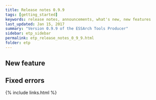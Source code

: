 ```yaml
---
title: Release notes 0.9.9
tags: [getting_started]
keywords: release notes, announcements, what's new, new features
last_updated: Jan 15, 2017
summary: "Version 0.9.9 of the ESSArch Tools Producer"
sidebar: etp_sidebar
permalink: etp_release_notes_0_9_9.html
folder: etp
---
```


## New feature

## Fixed errors

{% include links.html %}

